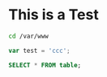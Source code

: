 # This is a Test

```sh
cd /var/www
```

```js
var test = 'ccc';
```

```sql
SELECT * FROM table;
```

